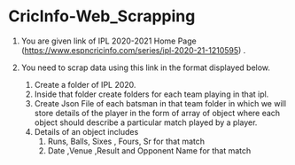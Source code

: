 # CricInfo-Web_Scrapping
1. You are given link of IPL 2020-2021 Home Page (https://www.espncricinfo.com/series/ipl-2020-21-1210595) .
         
2. You need to scrap data using this link in the format displayed below. 
   1. Create a folder of IPL 2020.
   2. Inside that folder create folders for each team playing in that ipl.
   3. Create Json File of each batsman in that team folder in which we will store details of the player in the form of array of object where each object should describe a particular match played by a player. 
   4. Details of an object includes
         1. Runs, Balls, Sixes , Fours, Sr for that match
         2. Date ,Venue ,Result and Opponent Name for that match
